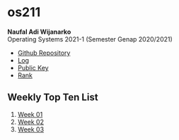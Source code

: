 # os211

**Naufal Adi Wijanarko**<br>
Operating Systems 2021-1 (Semester Genap 2020/2021)

* [Github Repository](https://github.com/naufaladi35/os211/) 
* [Log](https://naufaladi35.github.io/os211/TXT/mylog.txt)
* [Public Key](https://naufaladi35.github.io/os211/TXT/mypubkey.txt)
* [Rank](https://naufaladi35.github.io/os211/TXT/myrank.txt)

## Weekly Top Ten List
1. [Week 01](./W01/)
2. [Week 02](./W02/)
3. [Week 03](./W03/)

